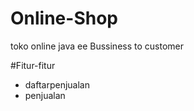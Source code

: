 # Online-Shop
toko online java ee
Bussiness to customer

#Fitur-fitur
* daftarpenjualan
* penjualan
